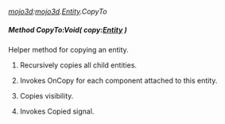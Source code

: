 _[mojo3d](../../modules/mojo3d/mojo3d-module.md):[mojo3d](../../modules/mojo3d/mojo3d-module.md).[Entity](../../modules/mojo3d/mojo3d-entity.md).CopyTo_
##### Method CopyTo:Void( copy:[Entity](../../modules/mojo3d/mojo3d-entity.md) )
Helper method for copying an entity.

1) Recursively copies all child entities.

2) Invokes OnCopy for each component attached to this entity.

3) Copies visibility.

4) Invokes Copied signal.
